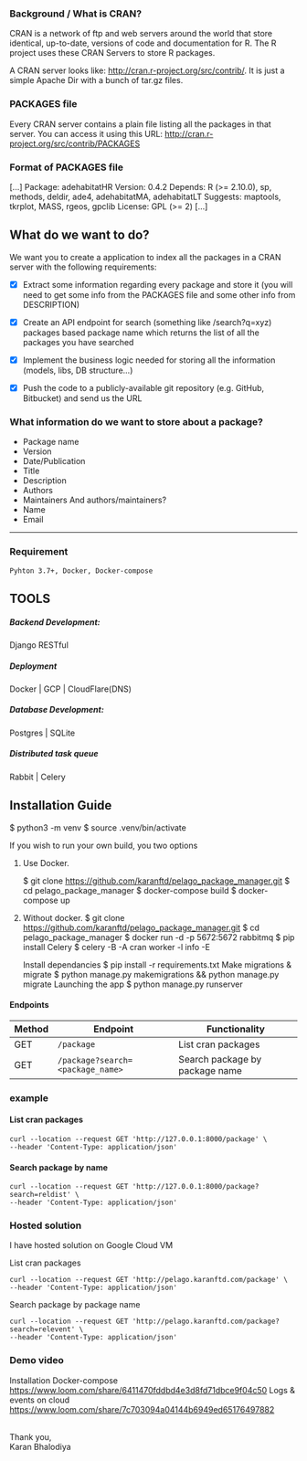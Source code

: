### Background / What is CRAN?
CRAN is a network of ftp and web servers around the world that store identical, up-to-date,
versions of code and documentation for R. The R project uses these CRAN Servers to store R
packages.

A CRAN server looks like: http://cran.r-project.org/src/contrib/. It is just a simple Apache Dir with
a bunch of tar.gz files.

### PACKAGES file

Every CRAN server contains a plain file listing all the packages in that server. You can access it
using this URL: http://cran.r-project.org/src/contrib/PACKAGES

### Format of PACKAGES file
[...]
Package: adehabitatHR
Version: 0.4.2
Depends: R (>= 2.10.0), sp, methods, deldir, ade4, adehabitatMA, adehabitatLT
Suggests: maptools, tkrplot, MASS, rgeos, gpclib
License: GPL (>= 2)
[...]

## What do we want to do?

We want you to create a application to index all the packages in a CRAN server with the
following requirements:

- [x] Extract some information regarding every package and store it (you will need to get
some info from the PACKAGES file and some other info from DESCRIPTION)
- [x] Create an API endpoint for search (something like /search?q=xyz) packages based
package name which returns the list of all the packages you have searched
- [x] Implement the business logic needed for storing all the information (models, libs, DB
structure...)
- [x] Push the code to a publicly-available git repository (e.g. GitHub, Bitbucket) and send us the URL


### What information do we want to store about a package?
- Package name
- Version
- Date/Publication
- Title
- Description
- Authors
- Maintainers And authors/maintainers?
- Name
- Email

-----------------

### Requirement
```
Pyhton 3.7+, Docker, Docker-compose
```

## TOOLS

##### Backend Development:
Django RESTful

##### Deployment
Docker | GCP | CloudFlare(DNS)

##### Database Development:
Postgres | SQLite

##### Distributed task queue
Rabbit | Celery


## Installation Guide
$ python3 -m venv
$ source .venv/bin/activate

If you wish to run your own build, you two options
 1. Use Docker.
    
    $ git clone https://github.com/karanftd/pelago_package_manager.git
    $ cd pelago_package_manager
    $ docker-compose build
    $ docker-compose up

 2. Without docker.
    $ git clone https://github.com/karanftd/pelago_package_manager.git
    $ cd pelago_package_manager
    $ docker run -d -p 5672:5672 rabbitmq
    $ pip install Celery
    $ celery -B -A cran worker -l info -E

    Install dependancies
    $ pip install -r requirements.txt
    Make migrations & migrate
    $ python manage.py makemigrations && python manage.py migrate
    Launching the app
    $ python manage.py runserver


#### Endpoints
Method | Endpoint | Functionality
--- | --- | ---
GET | `/package` | List cran packages
GET | `/package?search=<package_name>` | Search package by package name

### example
#### List cran packages
```
curl --location --request GET 'http://127.0.0.1:8000/package' \
--header 'Content-Type: application/json'
```

#### Search package by name
```
curl --location --request GET 'http://127.0.0.1:8000/package?search=reldist' \
--header 'Content-Type: application/json'
```

### Hosted solution
I have hosted solution on Google Cloud VM

List cran packages
```
curl --location --request GET 'http://pelago.karanftd.com/package' \
--header 'Content-Type: application/json'
```

Search package by package name
```
curl --location --request GET 'http://pelago.karanftd.com/package?search=relevent' \
--header 'Content-Type: application/json'
```

### Demo video

Installation Docker-compose
https://www.loom.com/share/6411470fddbd4e3d8fd71dbce9f04c50
Logs & events  on cloud
https://www.loom.com/share/7c703094a04144b6949ed65176497882



<br/>
Thank you,
<br/>
Karan Bhalodiya